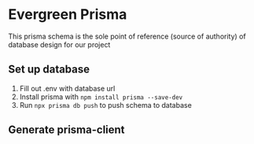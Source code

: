 # Evergreen Prisma

This prisma schema is the sole point of reference (source of authority) of database design for our project

## Set up database
1) Fill out .env with database url
2) Install prisma with `npm install prisma --save-dev`
3) Run `npx prisma db push` to push schema to database

## Generate prisma-client 
